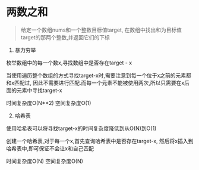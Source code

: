 # 两数之和
> 给定一个数组nums和一个整数目标值target,
在数组中找出和为目标值target的那两个整数,并返回它们的下标



1. 暴力穷举  

枚举数组中的每一个数x,寻找数组中是否存在target - x

当使用遍历整个数组的方式寻找target-x时,需要注意到每一个位于x之前的元素都和x匹配过,
因此不需要进行匹配.而每一个元素不能被使用两次,所以只需要在x后面的元素中寻找target-x

时间复杂度O(N**2) 空间复杂度O(1)


2. 哈希表  

使用哈希表可以将寻找target-x的时间复杂度降低到从O(N)到O(1)

创建一个哈希表,对于每一个x,首先查询哈希表中是否存在target-x,
然后将x插入到哈希表中,即可保证不会让x和自己匹配

时间复杂度O(N) 空间复杂度O(N)
